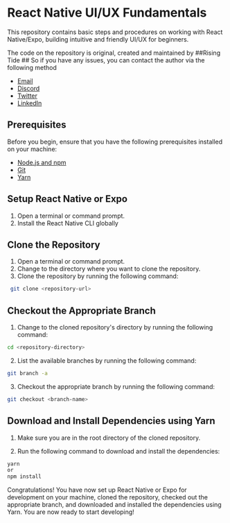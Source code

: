 # React Native UI/UX Fundamentals

This repository contains basic steps and procedures on working with React Native/Expo, building intuitive and friendly UI/UX for beginners.

The code on the repository is original, created and maintained by ##Rising Tide ## So if you have any issues, you can contact the author via the following method
- [Email](darlingtonkimbi@gmail.com)
- [Discord](discord.gg/W6jnExpt)
- [Twitter](Twitter.com/kdaprov)
- [LinkedIn](linkedin.com/in/kimbi-darlington-a867691b1)

## Prerequisites
Before you begin, ensure that you have the following prerequisites installed on your machine:

- [Node.js and npm](https://nodejs.org)
- [Git](https://git-scm.com)
- [Yarn](https://yarnpkg.com)
  
## Setup React Native or Expo

1. Open a terminal or command prompt.
2. Install the React Native CLI globally

## Clone the Repository

1. Open a terminal or command prompt.
2. Change to the directory where you want to clone the repository.
3. Clone the repository by running the following command:
``` bash
 git clone <repository-url>
```
## Checkout the Appropriate Branch

1. Change to the cloned repository's directory by running the following command:
``` bash
cd <repository-directory>
```
2. List the available branches by running the following command:
```bash
git branch -a
```

3. Checkout the appropriate branch by running the following command:
```bash
git checkout <branch-name>
```


## Download and Install Dependencies using Yarn

1. Make sure you are in the root directory of the cloned repository.

2. Run the following command to download and install the dependencies:
```bash
yarn
or
npm install
```


Congratulations! You have now set up React Native or Expo for development on your machine, cloned the repository, 
checked out the appropriate branch, and downloaded and installed the dependencies using Yarn. You are now ready to start developing!
























